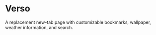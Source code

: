 # Verso

A replacement new-tab page with customizable bookmarks, wallpaper, weather information, and search.